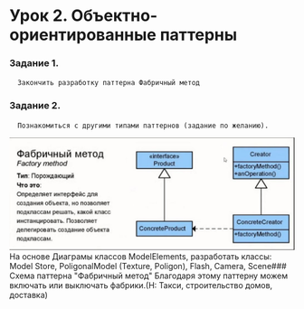 # Урок 2. Объектно-ориентированные паттерны
### Задание 1. 
      Закончить разработку паттерна Фабричный метод
### Задание 2. 
      Познакомиться с другими типами паттернов (задание по желанию). 
      
  ![2.JPG](src%2Fclasswork%2F2.JPG)
  На основе Диаграмы классов ModelElements, разработать классы: Model Store, PoligonalModel 
      (Texture, Poligon), Flash, Camera, Scene### Схема паттерна "Фабричный метод"
Благодаря этому паттерну можем включать или выключать фабрики.(Н: Такси, строительство домов, доставка)

